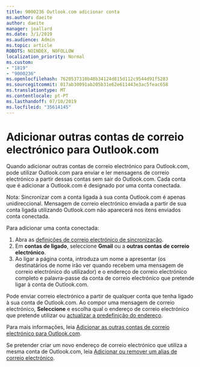 ```yaml
---
title: 9000236 Outlook.com adicionar conta
ms.author: daeite
author: daeite
manager: joallard
ms.date: 3/1/2019
ms.audience: Admin
ms.topic: article
ROBOTS: NOINDEX, NOFOLLOW
localization_priority: Normal
ms.custom:
- "1819"
- "9000236"
ms.openlocfilehash: 7620537310b48b34124d815d112c9544d91f5283
ms.sourcegitcommit: 017ab30091ab205b31e62e611443e3ac5feac658
ms.translationtype: MT
ms.contentlocale: pt-PT
ms.lasthandoff: 07/10/2019
ms.locfileid: "35614145"
---
```

# <a name="add-your-other-email-accounts-to-outlookcom"></a>Adicionar outras contas de correio electrónico para Outlook.com

Quando adicionar outras contas de correio electrónico para Outlook.com, pode utilizar Outlook.com para enviar e ler mensagens de correio electrónico a partir dessas contas sem sair do Outlook.com. Cada conta que é adicionar a Outlook.com é designado por uma conta conectada.

Nota: Sincronizar com a conta ligada à sua conta Outlook.com é apenas unidireccional. Mensagem de correio electrónico enviada a partir de sua conta ligada utilizando Outlook.com não aparecerá nos itens enviados conta conectada.

Para adicionar uma conta conectada:

1. Abra as [definições de correio electrónico de sincronização](https://go.microsoft.com/fwlink/?linkid=875264).
2. Em **contas de ligado**, seleccione **Gmail** ou a **outras contas de correio electrónico**.
3. Ao ligar a página conta, introduza um nome a apresentar (os destinatários de nome irão ver quando recebem uma mensagem de correio electrónico do utilizador) e o endereço de correio electrónico completo e palavra-passe da conta de correio electrónico que pretende ligar à conta de Outlook.com.

Pode enviar correio electrónico a partir de qualquer conta que tenha ligado à sua conta de Outlook.com. Ao compor uma mensagem de correio electrónico, **Seleccione** e escolha qual o endereço de correio electrónico que pretende utilizar ou [actualizar a predefinição do endereço](https://go.microsoft.com/fwlink/?linkid=875264).

Para mais informações, leia [Adicionar as outras contas de correio electrónico para Outlook.com](https://support.office.com/article/c5224df4-5885-4e79-91ba-523aa743f0ba?wt.mc_id=Office_Outlook_com_Alchemy).

Se pretender criar um novo endereço de correio electrónico que utiliza a mesma conta de Outlook.com, leia [Adicionar ou remover um alias de correio electrónico](https://support.office.com/article/459b1989-356d-40fa-a689-8f285b13f1f2?wt.mc_id=Office_Outlook_com_Alchemy).